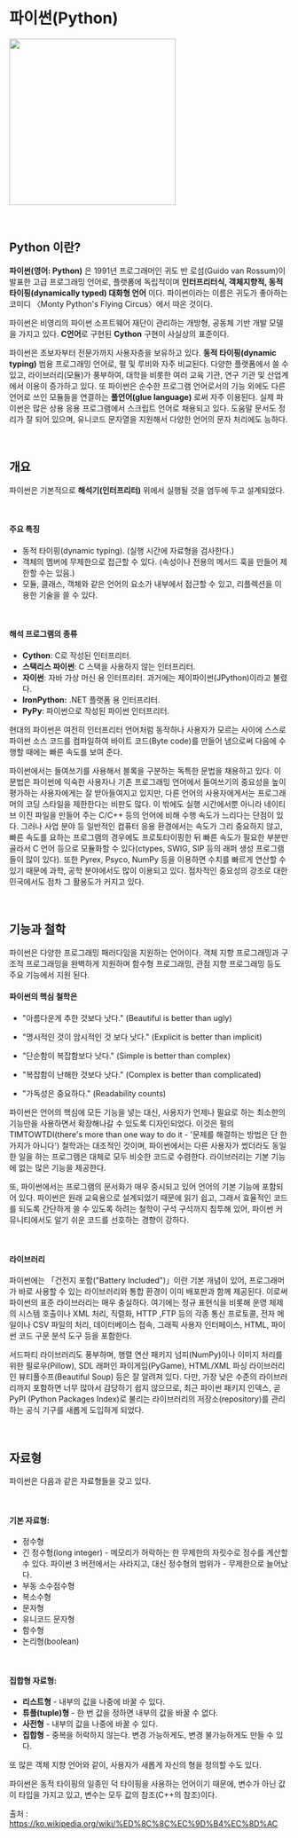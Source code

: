 # 파이썬(Python)

<code><img height = "300"
src = https://github.com/siilver94/Python/assets/57824945/402f19a5-37cf-402c-b7bd-df77dc8becf2?></code>


<br/>

## Python 이란?

**파이썬(영어: Python)** 은 1991년 프로그래머인 귀도 반 로섬(Guido van Rossum)이 발표한 고급 프로그래밍 언어로, 플랫폼에 독립적이며 **인터프리터식, 객체지향적, 동적 타이핑(dynamically typed) 대화형 언어** 이다. 파이썬이라는 이름은 귀도가 좋아하는 코미디 〈Monty Python's Flying Circus〉에서 따온 것이다.

파이썬은 비영리의 파이썬 소프트웨어 재단이 관리하는 개방형, 공동체 기반 개발 모델을 가지고 있다. **C언어**로 구현된 **Cython** 구현이 사실상의 표준이다.

파이썬은 초보자부터 전문가까지 사용자층을 보유하고 있다. **동적 타이핑(dynamic typing)** 범용 프로그래밍 언어로, 펄 및 루비와 자주 비교된다. 다양한 플랫폼에서 쓸 수 있고, 라이브러리(모듈)가 풍부하여, 대학을 비롯한 여러 교육 기관, 연구 기관 및 산업계에서 이용이 증가하고 있다. 또 파이썬은 순수한 프로그램 언어로서의 기능 외에도 다른 언어로 쓰인 모듈들을 연결하는 **풀언어(glue language)** 로써 자주 이용된다. 실제 파이썬은 많은 상용 응용 프로그램에서 스크립트 언어로 채용되고 있다. 도움말 문서도 정리가 잘 되어 있으며, 유니코드 문자열을 지원해서 다양한 언어의 문자 처리에도 능하다.

<br/>

## 개요

파이썬은 기본적으로 **해석기(인터프리터)** 위에서 실행될 것을 염두에 두고 설계되었다.

<br/>

#### 주요 특징

- 동적 타이핑(dynamic typing). (실행 시간에 자료형을 검사한다.)
- 객체의 멤버에 무제한으로 접근할 수 있다. (속성이나 전용의 메서드 훅을 만들어 제한할 수는 있음.)
- 모듈, 클래스, 객체와 같은 언어의 요소가 내부에서 접근할 수 있고, 리플렉션을 이용한 기술을 쓸 수 있다.

<br/>

#### 해석 프로그램의 종류

- **Cython**: C로 작성된 인터프리터.
- **스택리스 파이썬**: C 스택을 사용하지 않는 인터프리터.
- **자이썬**: 자바 가상 머신 용 인터프리터. 과거에는 제이파이썬(JPython)이라고 불렸다.
- **IronPython:** .NET 플랫폼 용 인터프리터.
- **PyPy**: 파이썬으로 작성된 파이썬 인터프리터.

 현대의 파이썬은 여전히 인터프리터 언어처럼 동작하나 사용자가 모르는 사이에 스스로 파이썬 소스 코드를 컴파일하여 바이트 코드(Byte code)를 만들어 냄으로써 다음에 수행할 때에는 빠른 속도를 보여 준다.

파이썬에서는 들여쓰기를 사용해서 블록을 구분하는 독특한 문법을 채용하고 있다. 이 문법은 파이썬에 익숙한 사용자나 기존 프로그래밍 언어에서 들여쓰기의 중요성을 높이 평가하는 사용자에게는 잘 받아들여지고 있지만, 다른 언어의 사용자에게서는 프로그래머의 코딩 스타일을 제한한다는 비판도 많다. 이 밖에도 실행 시간에서뿐 아니라 네이티브 이진 파일을 만들어 주는 C/C++ 등의 언어에 비해 수행 속도가 느리다는 단점이 있다. 그러나 사업 분야 등 일반적인 컴퓨터 응용 환경에서는 속도가 그리 중요하지 않고, 빠른 속도를 요하는 프로그램의 경우에도 프로토타이핑한 뒤 빠른 속도가 필요한 부분만 골라서 C 언어 등으로 모듈화할 수 있다(ctypes, SWIG, SIP 등의 래퍼 생성 프로그램들이 많이 있다). 또한 Pyrex, Psyco, NumPy 등을 이용하면 수치를 빠르게 연산할 수 있기 때문에 과학, 공학 분야에서도 많이 이용되고 있다. 점차적인 중요성의 강조로 대한민국에서도 점차 그 활용도가 커지고 있다.

<br/>

## 기능과 철학

파이썬은 다양한 프로그래밍 패러다임을 지원하는 언어이다. 객체 지향 프로그래밍과 구조적 프로그래밍을 완벽하게 지원하며 함수형 프로그래밍, 관점 지향 프로그래밍 등도 주요 기능에서 지원 된다.

#### 파이썬의 핵심 철학은

- "아름다운게 추한 것보다 낫다." (Beautiful is better than ugly)

- "명시적인 것이 암시적인 것 보다 낫다." (Explicit is better than implicit)

- "단순함이 복잡함보다 낫다." (Simple is better than complex)

- "복잡함이 난해한 것보다 낫다." (Complex is better than complicated)

- "가독성은 중요하다." (Readability counts)


파이썬은 언어의 핵심에 모든 기능을 넣는 대신, 사용자가 언제나 필요로 하는 최소한의 기능만을 사용하면서 확장해나갈 수 있도록 디자인되었다. 이것은 펄의 TIMTOWTDI(there's more than one way to do it - '문제를 해결하는 방법은 단 한 가지가 아니다') 철학과는 대조적인 것이며, 파이썬에서는 다른 사용자가 썼더라도 동일한 일을 하는 프로그램은 대체로 모두 비슷한 코드로 수렴한다. 라이브러리는 기본 기능에 없는 많은 기능을 제공한다.

또, 파이썬에서는 프로그램의 문서화가 매우 중시되고 있어 언어의 기본 기능에 포함되어 있다. 파이썬은 원래 교육용으로 설계되었기 때문에 읽기 쉽고, 그래서 효율적인 코드를 되도록 간단하게 쓸 수 있도록 하려는 철학이 구석 구석까지 침투해 있어, 파이썬 커뮤니티에서도 알기 쉬운 코드를 선호하는 경향이 강하다.

<br/>

#### 라이브러리

파이썬에는 「건전지 포함("Battery Included")」이란 기본 개념이 있어, 프로그래머가 바로 사용할 수 있는 라이브러리와 통합 환경이 이미 배포판과 함께 제공된다. 이로써 파이썬의 표준 라이브러리는 매우 충실하다. 여기에는 정규 표현식을 비롯해 운영 체제의 시스템 호출이나 XML 처리, 직렬화, HTTP ,FTP 등의 각종 통신 프로토콜, 전자 메일이나 CSV 파일의 처리, 데이터베이스 접속, 그래픽 사용자 인터페이스, HTML, 파이썬 코드 구문 분석 도구 등을 포함한다.

서드파티 라이브러리도 풍부하며, 행렬 연산 패키지 넘피(NumPy)이나 이미지 처리를 위한 필로우(Pillow), SDL 래퍼인 파이게임(PyGame), HTML/XML 파싱 라이브러리인 뷰티풀수프(Beautiful Soup) 등은 잘 알려져 있다. 다만, 가장 낮은 수준의 라이브러리까지 포함하면 너무 많아서 감당하기 쉽지 않으므로, 최근 파이썬 패키지 인덱스, 곧 PyPI (Python Packages Index)로 불리는 라이브러리의 저장소(repository)를 관리하는 공식 기구를 새롭게 도입하게 되었다.

<br/>

## 자료형

파이썬은 다음과 같은 자료형들을 갖고 있다.

<br/>

#### 기본 자료형:

- 정수형
- 긴 정수형(long integer) - 메모리가 허락하는 한 무제한의 자릿수로 정수를 계산할 수 있다. 파이썬 3 버전에서는 사라지고, 대신 정수형의 범위가 - 무제한으로 늘어났다.
- 부동 소수점수형
- 복소수형
- 문자형
- 유니코드 문자형
- 함수형
- 논리형(boolean)

<br/>

#### 집합형 자료형:

- **리스트형** - 내부의 값을 나중에 바꿀 수 있다.
- **튜플(tuple)형** - 한 번 값을 정하면 내부의 값을 바꿀 수 없다.
- **사전형** - 내부의 값을 나중에 바꿀 수 있다.
- **집합형** - 중복을 허락하지 않는다. 변경 가능하게도, 변경 불가능하게도 만들 수 있다.

또 많은 객체 지향 언어와 같이, 사용자가 새롭게 자신의 형을 정의할 수도 있다.

파이썬은 동적 타이핑의 일종인 덕 타이핑을 사용하는 언어이기 때문에, 변수가 아닌 값이 타입을 가지고 있고, 변수는 모두 값의 참조(C++의 참조)이다.


출처 : https://ko.wikipedia.org/wiki/%ED%8C%8C%EC%9D%B4%EC%8D%AC
